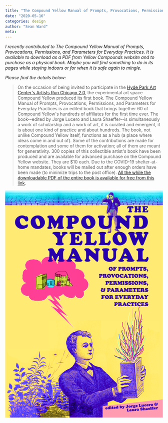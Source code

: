 ```yaml
---
title: "The Compound Yellow Manual of Prompts, Provocations, Permissions, and Parameters for Everyday Practices"
date: "2020-05-16"
categories: design
author: "Sean Ward"
meta:
---
```


*I recently contributed to The Compound Yellow Manual of Prompts, Provocations, Permissions, and Parameters for Everyday Practices. It is available to download as a PDF from Yellow Compounds website and to purchase as a physical book. Maybe you will find something to do in its pages while staying indoors or for when it is safe again to mingle.* 

*Please find the details below:*


> On the occasion of being invited to participate in the [Hyde Park Art Center's Artists Run Chicago 2.0](https://www.hydeparkart.org/exhibition-archive/artists-run-chicago-2-0/), the experimental art space Compound Yellow produced its first book. The Compound Yellow Manual of Prompts, Provocations, Permissions, and Parameters for Everyday Practices is an edited book that brings together 60 of Compound Yellow's hundreds of affiliates for the first time ever. The book--edited by Jorge Lucero and Laura Shaeffer--is simultaneously a work of scholarship and a work of art, it is curated and emergent, it is about one kind of practice and about hundreds. The book, not unlike Compound Yellow itself, functions as a hub (a place where ideas come in and out of). Some of the contributions are made for contemplation and some of them for activation; all of them are meant for generativity. 300 copies of this collectible artist's book have been produced and are available for advanced purchase on the Compound Yellow website. They are $10 each. Due to the COVID-19 shelter-at-home mandates, books will be mailed out after enough orders have been made (to minimize trips to the post office). [All the while the downloadable PDF of the entire book is available for free from this link](https://uofi.app.box.com/s/0wdxbzxemku3qxzlf05n4dhhe4qtro9s).

![](/images/compound+yellow+manual.png)
